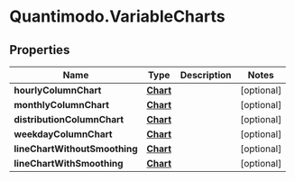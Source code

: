 # Quantimodo.VariableCharts

## Properties
Name | Type | Description | Notes
------------ | ------------- | ------------- | -------------
**hourlyColumnChart** | [**Chart**](Chart.md) |  | [optional] 
**monthlyColumnChart** | [**Chart**](Chart.md) |  | [optional] 
**distributionColumnChart** | [**Chart**](Chart.md) |  | [optional] 
**weekdayColumnChart** | [**Chart**](Chart.md) |  | [optional] 
**lineChartWithoutSmoothing** | [**Chart**](Chart.md) |  | [optional] 
**lineChartWithSmoothing** | [**Chart**](Chart.md) |  | [optional] 


